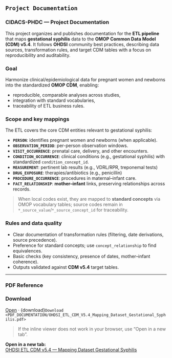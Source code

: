 
## `Project Documentation`

### CIDACS-PHDC — Project Documentation

This project organizes and publishes documentation for the **ETL pipeline** that maps **gestational syphilis** data to the **OMOP Common Data Model (CDM) v5.4**. It follows **OHDSI** community best practices, describing data sources, transformation rules, and target CDM tables with a focus on reproducibility and auditability.

### Goal
Harmonize clinical/epidemiological data for pregnant women and newborns into the standardized **OMOP CDM**, enabling:
- reproducible, comparable analyses across studies,
- integration with standard vocabularies,
- traceability of ETL business rules.

### Scope and key mappings
The ETL covers the core CDM entities relevant to gestational syphilis:

- **`PERSON`**: identifies pregnant women and newborns (when applicable).
- **`OBSERVATION_PERIOD`**: per-person observation windows.
- **`VISIT_OCCURRENCE`**: prenatal care, delivery, and other encounters.
- **`CONDITION_OCCURRENCE`**: clinical conditions (e.g., gestational syphilis) with standardized `condition_concept_id`.
- **`MEASUREMENT`**: pertinent lab results (e.g., VDRL/RPR, treponemal tests)
- **`DRUG_EXPOSURE`**: therapies/antibiotics (e.g., penicillin)
- **`PROCEDURE_OCCURRENCE`**: procedures in maternal–infant care.
- **`FACT_RELATIONSHIP`**: **mother–infant** links, preserving relationships across records.

> When local codes exist, they are mapped to **standard concepts** via OMOP vocabulary tables; source codes remain in `*_source_value`/`*_source_concept_id` for traceability.

### Rules and data quality
- Clear documentation of transformation rules (filtering, date derivations, source precedence).
- Preference for standard concepts; use `concept_relationship` to find equivalences.
- Basic checks (key consistency, presence of dates, mother–infant coherence).
- Outputs validated against **CDM v5.4** target tables.

---

### PDF Reference

### Download

  [Open](PDF_DOCUMENTATION/OHDSI_ETL_CDM_V5.4_Mapping_Dataset_Gestational_Syphilis.pdf) · {download}`Download <PDF_DOCUMENTATION/OHDSI_ETL_CDM_V5.4_Mapping_Dataset_Gestational_Syphilis.pdf>`


> If the inline viewer does not work in your browser, use “Open in a new tab”.

**Open in a new tab:**  
<a href="PDF_DOCUMENTATION/OHDSI_ETL_CDM_V5.4_Mapping_Dataset_Gestational_Syphilis.pdf" target="_blank" rel="noopener">
  OHDSI ETL CDM v5.4 — Mapping Dataset Gestational Syphilis
</a>





